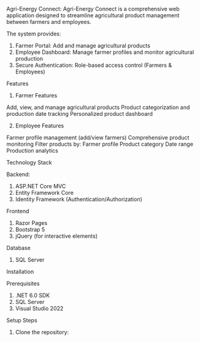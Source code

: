 Agri-Energy Connect: 
Agri-Energy Connect is a comprehensive web application designed to streamline agricultural product management between farmers and employees. 

The system provides:

1. Farmer Portal: Add and manage agricultural products
2. Employee Dashboard: Manage farmer profiles and monitor agricultural production
3. Secure Authentication: Role-based access control (Farmers & Employees)

Features

1. Farmer Features

Add, view, and manage agricultural products
Product categorization and production date tracking
Personalized product dashboard

2. Employee Features

Farmer profile management (add/view farmers)
Comprehensive product monitoring
Filter products by:
Farmer profile
Product category
Date range
Production analytics



Technology Stack

Backend:
1. ASP.NET Core MVC
2. Entity Framework Core
3. Identity Framework (Authentication/Authorization)


Frontend
1. Razor Pages
2. Bootstrap 5
3. jQuery (for interactive elements)



Database
1. SQL Server


Installation

Prerequisites
1. .NET 6.0 SDK
2. SQL Server
3. Visual Studio 2022


Setup Steps
1. Clone the repository:
